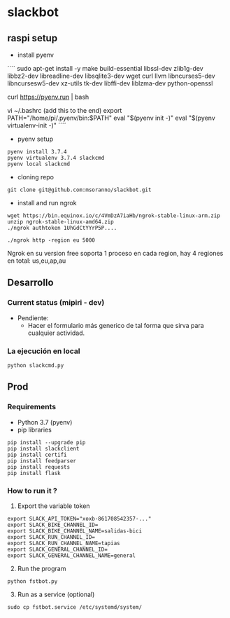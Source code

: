 # slackbot

## raspi setup

- install pyenv

´´´´
 sudo apt-get install -y make build-essential libssl-dev zlib1g-dev \
libbz2-dev libreadline-dev libsqlite3-dev wget curl llvm libncurses5-dev \
libncursesw5-dev xz-utils tk-dev libffi-dev liblzma-dev python-openssl

curl https://pyenv.run | bash

vi  ~/.bashrc (add this to the end)
export PATH="/home/pi/.pyenv/bin:$PATH"
eval "$(pyenv init -)"
eval "$(pyenv virtualenv-init -)"
´´´´

- pyenv setup
````
pyenv install 3.7.4
pyenv virtualenv 3.7.4 slackcmd
pyenv local slackcmd
````

- cloning repo

````
git clone git@github.com:msoranno/slackbot.git
````

- install and run ngrok

````
wget https://bin.equinox.io/c/4VmDzA7iaHb/ngrok-stable-linux-arm.zip
unzip ngrok-stable-linux-amd64.zip
./ngrok authtoken 1UhGdCtYYrP5P....

./ngrok http -region eu 5000
````

Ngrok en su version free soporta 1 proceso en cada region, hay 4 regiones en total: us,eu,ap,au


## Desarrollo
### Current status (mipiri - dev)

- Pendiente:
    - Hacer el formulario más generico de tal forma que sirva para cualquier actividad.

### La ejecución en local

````
python slackcmd.py
````

## Prod
### Requirements

- Python 3.7 (pyenv)
- pip libraries

```
pip install --upgrade pip
pip install slackclient
pip install certifi
pip install feedparser
pip install requests 
pip install flask

```

### How to run it ?

1. Export the variable token

``` 
export SLACK_API_TOKEN="xoxb-861708542357-..."
export SLACK_BIKE_CHANNEL_ID=
export SLACK_BIKE_CHANNEL_NAME=salidas-bici
export SLACK_RUN_CHANNEL_ID=
export SLACK_RUN_CHANNEL_NAME=tapias
export SLACK_GENERAL_CHANNEL_ID=
export SLACK_GENERAL_CHANNEL_NAME=general
```
2. Run the program

``` 
python fstbot.py
```

3. Run as a service (optional)

```
sudo cp fstbot.service /etc/systemd/system/
```
